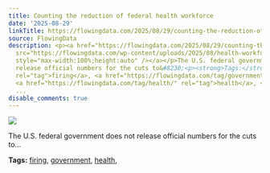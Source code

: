 ```yaml
---
title: Counting the reduction of federal health workforce
date: '2025-08-29'
linkTitle: https://flowingdata.com/2025/08/29/counting-the-reduction-of-federal-health-workforce/
source: FlowingData
description: <p><a href="https://flowingdata.com/2025/08/29/counting-the-reduction-of-federal-health-workforce/"><img
  src="https://flowingdata.com/wp-content/uploads/2025/08/health-workforce-propublica-750x1008.png"
  style="max-width:100%;height:auto" /></a></p>The U.S. federal government does not
  release official numbers for the cuts to&#8230;<p><strong>Tags:</strong> <a href="https://flowingdata.com/tag/firing/"
  rel="tag">firing</a>, <a href="https://flowingdata.com/tag/government/" rel="tag">government</a>,
  <a href="https://flowingdata.com/tag/health/" rel="tag">health</a>, <a href="https://flowingdata.c
  ...
disable_comments: true
---
```

<p><a href="https://flowingdata.com/2025/08/29/counting-the-reduction-of-federal-health-workforce/"><img src="https://flowingdata.com/wp-content/uploads/2025/08/health-workforce-propublica-750x1008.png" style="max-width:100%;height:auto" /></a></p>The U.S. federal government does not release official numbers for the cuts to&#8230;<p><strong>Tags:</strong> <a href="https://flowingdata.com/tag/firing/" rel="tag">firing</a>, <a href="https://flowingdata.com/tag/government/" rel="tag">government</a>, <a href="https://flowingdata.com/tag/health/" rel="tag">health</a>, <a href="https://flowingdata.c ...
